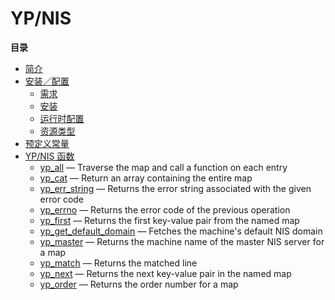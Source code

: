 YP/NIS
======

**目录**

-   [简介](/intro/nis.html)
-   [安装／配置](/nis/setup.html)
    -   [需求](/nis/setup.html#需求)
    -   [安装](/nis/setup.html#安装)
    -   [运行时配置](/nis/setup.html#运行时配置)
    -   [资源类型](/nis/setup.html#资源类型)
-   [预定义常量](/nis/constants.html)
-   [YP/NIS 函数](/ref/nis.html)
    -   [yp\_all](/ref/nis.html#yp_all) — Traverse the map and call a
        function on each entry
    -   [yp\_cat](/ref/nis.html#yp_cat) — Return an array containing the
        entire map
    -   [yp\_err\_string](/ref/nis.html#yp_err_string) — Returns the
        error string associated with the given error code
    -   [yp\_errno](/ref/nis.html#yp_errno) — Returns the error code of
        the previous operation
    -   [yp\_first](/ref/nis.html#yp_first) — Returns the first
        key-value pair from the named map
    -   [yp\_get\_default\_domain](/ref/nis.html#yp_get_default_domain)
        — Fetches the machine's default NIS domain
    -   [yp\_master](/ref/nis.html#yp_master) — Returns the machine name
        of the master NIS server for a map
    -   [yp\_match](/ref/nis.html#yp_match) — Returns the matched line
    -   [yp\_next](/ref/nis.html#yp_next) — Returns the next key-value
        pair in the named map
    -   [yp\_order](/ref/nis.html#yp_order) — Returns the order number
        for a map

